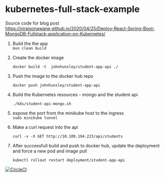 # kubernetes-full-stack-example
Source code for blog post https://nirajsonawane.github.io/2020/04/25/Deploy-React-Spring-Boot-MongoDB-Fullstack-application-on-Kubernetes/

1. Build the the app   
   ``mvn clean build``

2. Create the docker image

   ``docker build -t  johnhunsley/student-app-api ./``
3. Push the image to the docker hub repo 

   ``docker push johnhunsley/student-app-api``
4. Build the Kubernetes resources - mongo and the student api

   ``./k8s/student-api-mongo.sh``
5. expose the port from the minikube host to the ingress   
      ``sudo minikube tunnel``
6. Make a curl request into the api

   ``curl -v -X GET http://10.109.194.223/api/students``
7. After successfull build and push to docker hub, update the deployment and force a new pod and image pull
   
   ``kubectl rollout restart deployment/student-app-api``

[![CircleCI](https://dl.circleci.com/status-badge/img/gh/johnhunsley/kubernetes-full-stack-example/tree/master.svg?style=svg)](https://dl.circleci.com/status-badge/redirect/gh/johnhunsley/kubernetes-full-stack-example/tree/master)
